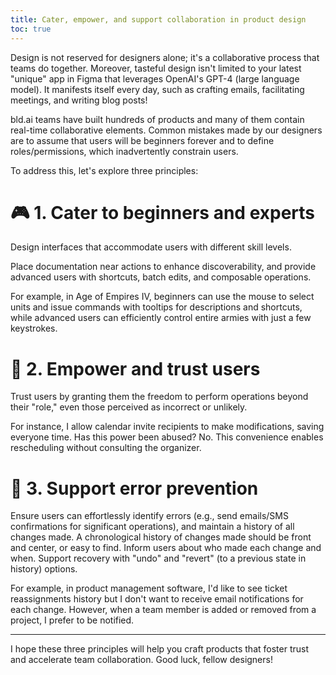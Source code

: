 ```yaml
---
title: Cater, empower, and support collaboration in product design
toc: true
---
```


Design is not reserved for designers alone; it's a collaborative process that teams do together. Moreover, tasteful design isn't limited to your latest "unique" app in Figma that leverages OpenAI's GPT-4 (large language model). It manifests itself every day, such as crafting emails, facilitating meetings, and writing blog posts!

bld.ai teams have built hundreds of products and many of them contain real-time collaborative elements. Common mistakes made by our designers are to assume that users will be beginners forever and to define roles/permissions, which inadvertently constrain users.

To address this, let's explore three principles:

# 🎮 1. Cater to beginners and experts

Design interfaces that accommodate users with different skill levels.

Place documentation near actions to enhance discoverability, and provide advanced users with shortcuts, batch edits, and composable operations.

For example, in Age of Empires IV, beginners can use the mouse to select units and issue commands with tooltips for descriptions and shortcuts, while advanced users can efficiently control entire armies with just a few keystrokes.

# 🚀 2. Empower and trust users

Trust users by granting them the freedom to perform operations beyond their "role," even those perceived as incorrect or unlikely.

For instance, I allow calendar invite recipients to make modifications, saving everyone time. Has this power been abused? No. This convenience enables rescheduling without consulting the organizer.

# 🔧 3. Support error prevention

Ensure users can effortlessly identify errors (e.g., send emails/SMS confirmations for significant operations), and maintain a history of all changes made. A chronological history of changes made should be front and center, or easy to find. Inform users about who made each change and when. Support recovery with "undo" and "revert" (to a previous state in history) options.

For example, in product management software, I'd like to see ticket reassignments history but I don't want to receive email notifications for each change. However, when a team member is added or removed from a project, I prefer to be notified.

---

I hope these three principles will help you craft products that foster trust and accelerate team collaboration. Good luck, fellow designers!
